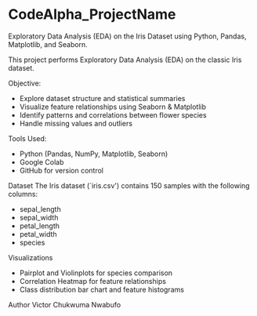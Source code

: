 # CodeAlpha_ProjectName
Exploratory Data Analysis (EDA) on the Iris Dataset using Python, Pandas,  Matplotlib, and Seaborn.

This project performs Exploratory Data Analysis (EDA) on the classic Iris dataset.

Objective:
- Explore dataset structure and statistical summaries
- Visualize feature relationships using Seaborn & Matplotlib
- Identify patterns and correlations between flower species
- Handle missing values and outliers

Tools Used:
- Python (Pandas, NumPy, Matplotlib, Seaborn)
- Google Colab 
- GitHub for version control

Dataset
The Iris dataset (`iris.csv') contains 150 samples with the following columns:
- sepal_length  
- sepal_width  
- petal_length  
- petal_width  
- species

Visualizations
- Pairplot and Violinplots for species comparison  
- Correlation Heatmap for feature relationships  
- Class distribution bar chart and feature histograms

Author
Victor Chukwuma Nwabufo

